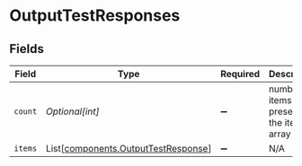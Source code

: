 # OutputTestResponses


## Fields

| Field                                                                                | Type                                                                                 | Required                                                                             | Description                                                                          |
| ------------------------------------------------------------------------------------ | ------------------------------------------------------------------------------------ | ------------------------------------------------------------------------------------ | ------------------------------------------------------------------------------------ |
| `count`                                                                              | *Optional[int]*                                                                      | :heavy_minus_sign:                                                                   | number of items present in the items array                                           |
| `items`                                                                              | List[[components.OutputTestResponse](../../models/components/outputtestresponse.md)] | :heavy_minus_sign:                                                                   | N/A                                                                                  |